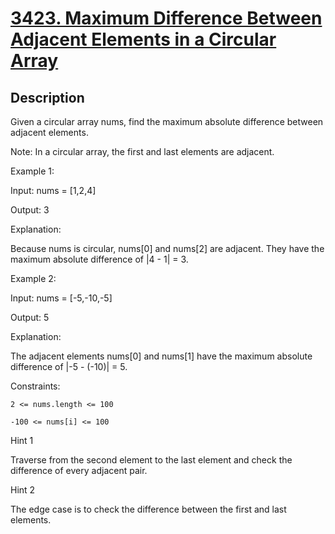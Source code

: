 
<!-- problem:start -->

# [3423. Maximum Difference Between Adjacent Elements in a Circular Array](https://leetcode.com/problems/maximum-difference-between-adjacent-elements-in-a-circular-array)

## Description

<!-- description:start -->

Given a circular array nums, find the maximum absolute difference between adjacent elements.

Note: In a circular array, the first and last elements are adjacent.

 

Example 1:

Input: nums = [1,2,4]

Output: 3

Explanation:

Because nums is circular, nums[0] and nums[2] are adjacent. They have the maximum absolute difference of |4 - 1| = 3.

Example 2:

Input: nums = [-5,-10,-5]

Output: 5

Explanation:

The adjacent elements nums[0] and nums[1] have the maximum absolute difference of |-5 - (-10)| = 5.

 

Constraints:

    2 <= nums.length <= 100

    -100 <= nums[i] <= 100

Hint 1

Traverse from the second element to the last element and check the difference of every adjacent pair.

Hint 2

The edge case is to check the difference between the first and last elements.

<!-- description:end -->
